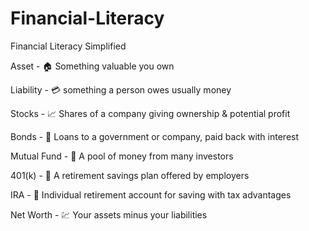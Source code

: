 # Financial-Literacy

Financial Literacy Simplified 

Asset - 🏠 Something valuable you own

Liability - 💳 something a person owes usually money

Stocks - 📈 Shares of a company giving ownership & potential profit

Bonds - 🏦 Loans to a government or company, paid back with interest

Mutual Fund - 🤝 A pool of money from many investors

401(k) - 🏦 A retirement savings plan offered by employers

IRA - 🌅 Individual retirement account for saving with tax advantages

Net Worth - 💹 Your assets minus your liabilities
